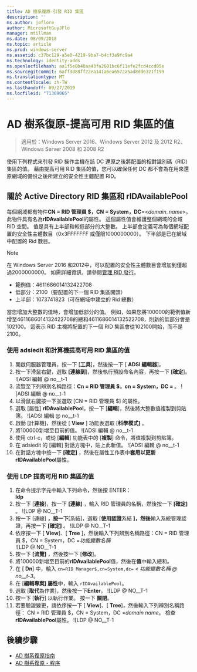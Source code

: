 ```yaml
---
title: AD 樹系復原-引發 RID 集區
description: ''
ms.author: joflore
author: MicrosoftGuyJFlo
manager: mtillman
ms.date: 08/09/2018
ms.topic: article
ms.prod: windows-server
ms.assetid: c37bc129-a5e0-4219-9ba7-b4cf3a9fc9a4
ms.technology: identity-adds
ms.openlocfilehash: aa1f5e8b40aa43fa2601bc6f11efe2fcd4ccd05e
ms.sourcegitcommit: 6aff3d88ff22ea141a6ea6572a5ad8dd6321f199
ms.translationtype: MT
ms.contentlocale: zh-TW
ms.lasthandoff: 09/27/2019
ms.locfileid: "71369065"
---
```

# <a name="ad-forest-recovery---raising-the-value-of-available-rid-pools"></a>AD 樹系復原-提高可用 RID 集區的值 

>適用於：Windows Server 2016、Windows Server 2012 及 2012 R2、Windows Server 2008 和 2008 R2

使用下列程式來引發 RID 操作主機在該 DC 還原之後將配置的相對識別碼（RID）集區的值。 藉由提高可用 RID 集區的值，您可以確保任何 DC 都不會為在用來還原網域的備份之後所建立的安全性主體配置 RID。 

## <a name="about-active-directory-rid-pools-and-ridavailablepool"></a>關於 Active Directory RID 集區和 rIDAvailablePool

每個網域都有物件**CN = RID 管理員 $，CN = System，DC**=<*domain_name*>。 此物件具有名為**rIDAvailablePool**的屬性。 這個屬性值會維護整個網域的全域 RID 空間。 值是具有上半部和較低部分的大整數。 上半部會定義可為每個網域配置的安全性主體數目（0x3FFFFFFF 或僅限1000000000）。 下半部是已在網域中配置的 Rid 數目。 
  
> [!NOTE]
> 在 Windows Server 2016 和2012中，可以配置的安全性主體數目會增加到僅超過2000000000。 如需詳細資訊，請參閱[管理 RID 發行](https://technet.microsoft.com/library/jj574229.aspx)。 
  
- 範例值：4611686014132422708  
- 低部分：2100（要配置的下一個 RID 集區開頭）  
- 上半部：1073741823（可在網域中建立的 Rid 總數）  
  
當您增加大整數的值時，會增加低部分的值。 例如，如果您將100000的範例值新增至4611686014132422708的總和4611686014132522708，則新的低部分會是102100。 這表示 RID 主機將配置的下一個 RID 集區會從102100開始，而不是2100。 
  
### <a name="to-raise-the-value-of-available-rid-pools-using-adsiedit-and-the-calculator"></a>使用 adsiedit 和計算機提高可用 RID 集區的值

1. 開啟伺服器管理員，按一下 [**工具**]，然後按一下 [ **ADSI 編輯器**]。
2. 按一下滑鼠右鍵，選取 **[連線到**]，然後執行預設命名內容，再按一下 **[確定**]。
   ![ADSI 編輯 @ no__t-1 
3. 流覽至下列辨別名稱路徑：**Cn = RID 管理員 $，cn = System，DC = <domain name>** 。
   ![ADSI 編輯 @ no__t-1 
3. 以滑鼠右鍵按一下並選取 [CN = RID 管理員 $] 的屬性。 
4. 選取 [屬性] **rIDAvailablePool**，按一下 [**編輯**]，然後將大整數值複製到剪貼簿。
   ![ADSI 編輯 @ no__t-1  
5. 啟動 [計算機]，然後從 [ **View** ] 功能表選取 [**科學模式]** 。 
6. 將100000新增至目前的值。
   ![ADSI 編輯 @ no__t-1 
7. 使用 ctrl-c，或從 [**編輯**] 功能表中的 [**複製**] 命令，將值複製到剪貼簿。 
8. 在 adsiedit 的 [編輯] 對話方塊中，貼上此新值。 
   ![ADSI 編輯 @ no__t-1 
9. 在對話方塊中按一下 **[確定]** ，然後在屬性工作表中**套用以更新** **rIDAvailablePool**屬性。 
  
### <a name="to-raise-the-value-of-available-rid-pools-using-ldp"></a>使用 LDP 提高可用 RID 集區的值  
  
1. 在命令提示字元中輸入下列命令，然後按 ENTER：  
   **ldp**  
2. 按一下 [**連接**]，按一下 **[連線]** ，輸入 RID 管理員的名稱，然後按一下 **[確定]** 。 
   ![LDP @ NO__T-1
3. 按一下 [連線] **，按一下**[系結]，選取 [**使用認證**系結 **]，然後**輸入系統管理認證，再按一下 **[確定]** 。 
   ![LDP @ NO__T-1
4. 依序按一下 [ **View**]、[ **Tree** ]，然後輸入下列辨別名稱路徑：CN = RID 管理員 $，CN = System，DC =*功能變數名稱*  
   ![LDP @ NO__T-1
5. 按一下 **[流覽]** ，然後按一下 [**修改**]。 
6. 將100000新增至目前的**rIDAvailablePool**值，然後在**值**中輸入總和。 
7. 在 [ **Dn**] 中，輸入 `cn=RID Manager$,cn=System,dc=` *< 功能變數名稱 @ no__t-3*。 
8. 在 [**編輯專案] 屬性**中，輸入 `rIDAvailablePool`。 
9. 選取 [**取代**為作業]，然後按一下**Enter**。
   ![LDP @ NO__T-1 
10. 按一下 [**執行**] 以執行作業。 按一下 **關閉**。
11. 若要驗證變更，請依序按一下 [ **View**]、[ **Tree**]，然後輸入下列辨別名稱路徑： CN = RID 管理員 $，CN = System，DC =*domain name*。   檢查**rIDAvailablePool**屬性。 
   ![LDP @ NO__T-1

## <a name="next-steps"></a>後續步驟

- [AD 樹系復原指南](AD-Forest-Recovery-Guide.md)
- [AD 樹系復原 - 程序](AD-Forest-Recovery-Procedures.md)
